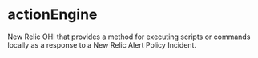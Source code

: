 # actionEngine
New Relic OHI that provides a method for executing scripts or commands locally as a response to a New Relic Alert Policy Incident.
